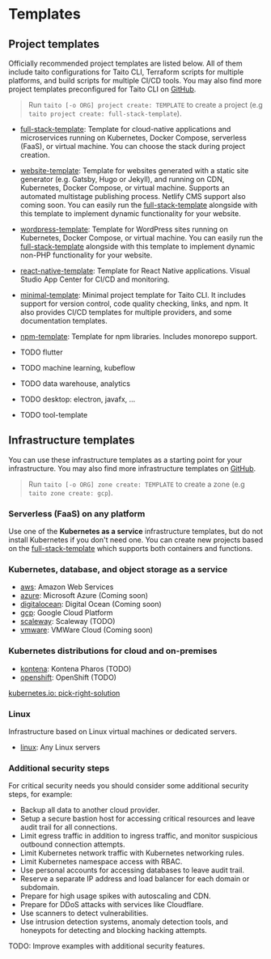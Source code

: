 # Templates

## Project templates

Officially recommended project templates are listed below. All of them include taito configurations for Taito CLI, Terraform scripts for multiple platforms, and build scripts for multiple CI/CD tools. You may also find more project templates preconfigured for Taito CLI on [GitHub](https://github.com/search?q=topic%3Ataito-template&type=Repositories).

> Run `taito [-o ORG] project create: TEMPLATE` to create a project (e.g `taito project create: full-stack-template`).

* [full-stack-template](https://github.com/TaitoUnited/full-stack-template): Template for cloud-native applications and microservices running on Kubernetes, Docker Compose, serverless (FaaS), or virtual machine. You can choose the stack during project creation.

* [website-template](https://github.com/TaitoUnited/website-template): Template for websites generated with a static site generator (e.g. Gatsby, Hugo or Jekyll), and running on CDN, Kubernetes, Docker Compose, or virtual machine. Supports an automated multistage publishing process. Netlify CMS support also coming soon. You can easily run the [full-stack-template](https://github.com/TaitoUnited/full-stack-template) alongside with this template to implement dynamic functionality for your website.

* [wordpress-template](https://github.com/TaitoUnited/wordpress-template): Template for WordPress sites running on Kubernetes, Docker Compose, or virtual machine. You can easily run the [full-stack-template](https://github.com/TaitoUnited/full-stack-template) alongside with this template to implement dynamic non-PHP functionality for your website.

* [react-native-template](https://github.com/TaitoUnited/react-native-template): Template for React Native applications. Visual Studio App Center for CI/CD and monitoring.

* [minimal-template](https://github.com/TaitoUnited/minimal-template): Minimal project template for Taito CLI. It includes support for version control, code quality checking, links, and npm. It also provides CI/CD templates for multiple providers, and some documentation templates.

* [npm-template](https://github.com/TaitoUnited/npm-template): Template for npm libraries. Includes monorepo support.

* TODO flutter

* TODO machine learning, kubeflow

* TODO data warehouse, analytics

* TODO desktop: electron, javafx, ...

* TODO tool-template

## Infrastructure templates

You can use these infrastructure templates as a starting point for your infrastructure. You may also find more infrastructure templates on [GitHub](TODO).

> Run `taito [-o ORG] zone create: TEMPLATE` to create a zone (e.g `taito zone create: gcp`).

### Serverless (FaaS) on any platform

Use one of the **Kubernetes as a service** infrastructure templates, but do not install Kubernetes if you don't need one. You can create new projects based on the [full-stack-template](https://github.com/TaitoUnited/full-stack-template/) which supports both containers and functions.

### Kubernetes, database, and object storage as a service

* [aws](https://github.com/TaitoUnited/taito-infrastructure/tree/master/templates/aws): Amazon Web Services
* [azure](https://github.com/TaitoUnited/taito-infrastructure/tree/master/templates/azure): Microsoft Azure (Coming soon)
* [digitalocean](https://github.com/TaitoUnited/taito-infrastructure/tree/master/templates/digitalocean): Digital Ocean (Coming soon)
* [gcp](https://github.com/TaitoUnited/taito-infrastructure/tree/master/templates/gcp): Google Cloud Platform
* [scaleway](https://github.com/TaitoUnited/taito-infrastructure/tree/master/templates/scaleway): Scaleway (TODO)
* [vmware](https://github.com/TaitoUnited/taito-infrastructure/tree/master/templates/vmware): VMWare Cloud (Coming soon)

### Kubernetes distributions for cloud and on-premises

* [kontena](https://github.com/TaitoUnited/taito-infrastructure/tree/master/templates/kontena): Kontena Pharos (TODO)
* [openshift](https://github.com/TaitoUnited/taito-infrastructure/tree/master/templates/openshift): OpenShift (TODO)

[kubernetes.io: pick-right-solution](https://kubernetes.io/docs/setup/pick-right-solution/)

### Linux

Infrastructure based on Linux virtual machines or dedicated servers.

* [linux](https://github.com/TaitoUnited/taito-infrastructure/tree/master/templates/linux): Any Linux servers

### Additional security steps

For critical security needs you should consider some additional security steps, for example:

- Backup all data to another cloud provider.
- Setup a secure bastion host for accessing critical resources and leave audit trail for all connections.
- Limit egress traffic in addition to ingress traffic, and monitor suspicious outbound connection attempts.
- Limit Kubernetes network traffic with Kubernetes networking rules.
- Limit Kubernetes namespace access with RBAC.
- Use personal accounts for accessing databases to leave audit trail.
- Reserve a separate IP address and load balancer for each domain or subdomain.
- Prepare for high usage spikes with autoscaling and CDN.
- Prepare for DDoS attacks with services like Cloudflare.
- Use scanners to detect vulnerabilities.
- Use intrusion detection systems, anomaly detection tools, and honeypots for detecting and blocking hacking attempts.

TODO: Improve examples with additional security features.
